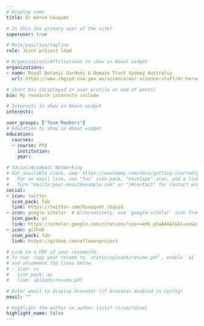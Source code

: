 ```yaml
---
# Display name
title: Dr Hervé Sauquet

# Is this the primary user of the site?
superuser: true

# Role/position/tagline
role: Joint project lead

# Organizations/Affiliations to show in About widget
organizations:
- name: Royal Botanic Gardens & Domain Trust Sydney Australia  
  url: https://www.rbgsyd.nsw.gov.au/science/our-science-staff/dr-herve-sauquet

# Short bio (displayed in user profile at end of posts)
bio: My research interests include

# Interests to show in About widget
interests:

user_groups: ["Team Members"]
# Education to show in About widget
education:
  courses:
  - course: PhD
    institution:
    year:

# Social/Academic Networking
# For available icons, see: https://wowchemy.com/docs/getting-started/page-builder/#icons
#   For an email link, use "fas" icon pack, "envelope" icon, and a link in the
#   form "mailto:your-email@example.com" or "/#contact" for contact widget.
social:
- icon: twitter
  icon_pack: fab
  link: https://twitter.com/hsauquet_rbgsyd
- icon: google-scholar  # Alternatively, use `google-scholar` icon from `ai` icon pack
  icon_pack: ai
  link: https://scholar.google.com/citations?user=eHU_qlwAAAAJ&hl=en&oi=ao
- icon: github
  icon_pack: fab
  link: https://github.com/eflowerproject

# Link to a PDF of your resume/CV.
# To use: copy your resume to `static/uploads/resume.pdf`, enable `ai` icons in `params.toml`,
# and uncomment the lines below.
# - icon: cv
#   icon_pack: ai
#   link: uploads/resume.pdf

# Enter email to display Gravatar (if Gravatar enabled in Config)
email: ""

# Highlight the author in author lists? (true/false)
highlight_name: false
---
```

